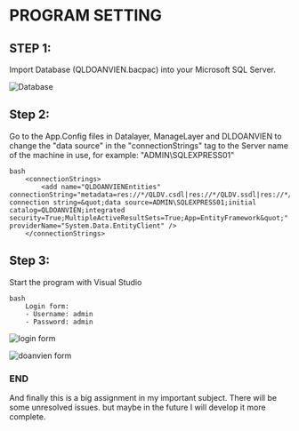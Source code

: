 # PROGRAM SETTING
## STEP 1: 
Import Database (QLDOANVIEN.bacpac) into your Microsoft SQL Server.

![Database](https://user-images.githubusercontent.com/109634649/182444984-74890694-ff1d-4c0c-a63d-50b50019b80a.png)

## Step 2:
Go to the App.Config files in Datalayer, ManageLayer and DLDOANVIEN to change the "data source" in the "connectionStrings" tag to the Server name of the machine in use, for example: "ADMIN\SQLEXPRESS01"
 
    bash
        <connectionStrings>
            <add name="QLDOANVIENEntities" connectionString="metadata=res://*/QLDV.csdl|res://*/QLDV.ssdl|res://*/QLDV.msl;provider=System.Data.SqlClient;provider connection string=&quot;data source=ADMIN\SQLEXPRESS01;initial catalog=QLDOANVIEN;integrated security=True;MultipleActiveResultSets=True;App=EntityFramework&quot;" providerName="System.Data.EntityClient" />
        </connectionStrings>

## Step 3:
Start the program with Visual Studio

    bash
        Login form:
        - Username: admin
        - Password: admin
![login form](https://user-images.githubusercontent.com/109634649/182445341-5087e4a2-022c-428c-b68a-94d59e588a14.png)

![doanvien form](https://user-images.githubusercontent.com/109634649/182445997-08d8c3a9-31f2-483f-a266-76084c530867.png)


### END
And finally this is a big assignment in my important subject. There will be some unresolved issues. but maybe in the future I will develop it more complete. 
